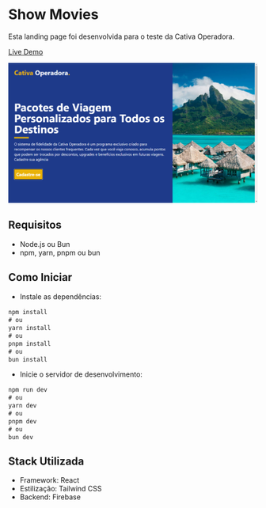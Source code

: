 # Show Movies

Esta landing page foi desenvolvida para o teste da Cativa Operadora.

[Live Demo](https://gbcosta.github.io/sistema-de-fidelidade/)

<img src="./public/home.png" width="700px">


## Requisitos
- Node.js ou Bun
- npm, yarn, pnpm ou bun

## Como Iniciar
- Instale as dependências:

```
npm install
# ou
yarn install
# ou
pnpm install
# ou
bun install

```
- Inicie o servidor de desenvolvimento:

```
npm run dev
# ou
yarn dev
# ou
pnpm dev
# ou
bun dev

```
## Stack Utilizada
- Framework: React
- Estilização: Tailwind CSS
- Backend: Firebase
 
